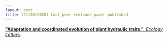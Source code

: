 ```yaml
---
layout: post
title: (21/08/2020) Last peer reviewed paper published
---
```


<a href="https://onlinelibrary.wiley.com/doi/full/10.1111/ele.13584#.XzxwcjOainA.twitter">**"Adaptation and coordinated evolution of plant hydraulic traits.".** *Ecology Letters*</a>.
